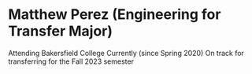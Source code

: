 # Matthew Perez (Engineering for Transfer Major)
Attending Bakersfield College Currently (since Spring 2020)
On track for transferring for the Fall 2023 semester

